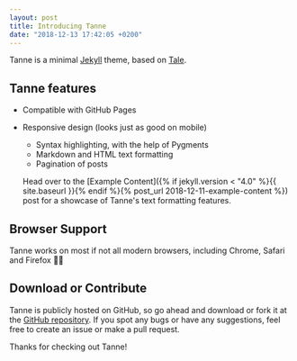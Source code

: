 ```yaml
---
layout: post
title: Introducing Tanne
date: "2018-12-13 17:42:05 +0200"
---
```


Tanne is a minimal [Jekyll](https://jekyllrb.com/) theme, based on [Tale](https://github.com/chesterhow/tale).

## Tanne features
- Compatible with GitHub Pages
- Responsive design (looks just as good on mobile)
   - Syntax highlighting, with the help of Pygments
   - Markdown and HTML text formatting
   - Pagination of posts

   Head over to the [Example Content]({% if jekyll.version < "4.0" %}{{ site.baseurl }}{% endif %}{% post_url 2018-12-11-example-content %}) post for a showcase of Tanne's text formatting features.

## Browser Support

Tanne works on most if not all modern browsers, including Chrome, Safari and Firefox 👍🏼

## Download or Contribute

Tanne is publicly hosted on GitHub, so go ahead and download or fork it at the [GitHub repository](https://github.com/dhoepfl/tanne). If you spot any bugs or have any suggestions, feel free to create an issue or make a pull request.

Thanks for checking out Tanne!

